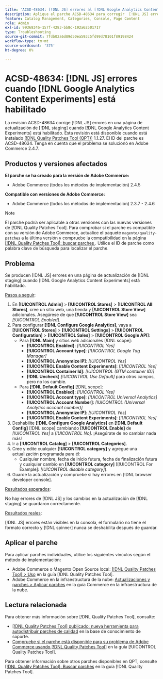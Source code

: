 ```yaml
---
title: 'ACSD-48634: [!DNL JS] errores al [!DNL Google Analytics Content Experiments] habilitar'
description: Aplique el parche ACSD-48634 para corregir  [!DNL JS] errores en una página de actualización [!DNL staging] cuando [!DNL Google Analytics Content Experiments] esté habilitado.
feature: Catalog Management, Categories, Console, Page Content
role: Admin
exl-id: 99368346-157f-4283-bb8c-192a62501717
type: Troubleshooting
source-git-commit: 7fdb02a6d89d50ea593c5fd99d78101f89198424
workflow-type: tm+mt
source-wordcount: '375'
ht-degree: 0%

---
```


# ACSD-48634: [!DNL JS] errores cuando [!DNL Google Analytics Content Experiments] está habilitado

La revisión ACSD-48634 corrige [!DNL JS] errores en una página de actualización de [!DNL staging] cuando [!DNL Google Analytics Content Experiments] está habilitado. Esta revisión está disponible cuando está instalado [[!DNL Quality Patches Tool (QPT)]](https://experienceleague.adobe.com/es/docs/commerce-operations/tools/quality-patches-tool/quality-patches-tool-to-self-serve-quality-patches) 1.1.27. El ID del parche es ACSD-48634. Tenga en cuenta que el problema se solucionó en Adobe Commerce 2.4.7.

## Productos y versiones afectados

**El parche se ha creado para la versión de Adobe Commerce:**

* Adobe Commerce (todos los métodos de implementación) 2.4.5

**Compatible con versiones de Adobe Commerce:**

* Adobe Commerce (todos los métodos de implementación) 2.3.7 - 2.4.6

>[!NOTE]
>
>El parche podría ser aplicable a otras versiones con las nuevas versiones de [!DNL Quality Patches Tool]. Para comprobar si el parche es compatible con su versión de Adobe Commerce, actualice el paquete `magento/quality-patches` a la última versión y compruebe la compatibilidad en la página [[!DNL Quality Patches Tool]: buscar parches &#x200B;](https://experienceleague.adobe.com/tools/commerce-quality-patches/index.html?lang=es). Utilice el ID de parche como palabra clave de búsqueda para localizar el parche.

## Problema

Se producen [!DNL JS] errores en una página de actualización de [!DNL staging] cuando [!DNL Google Analytics Content Experiments] está habilitado.

<u>Pasos a seguir</u>:

1. En **[!UICONTROL Admin]** > **[!UICONTROL Stores]** > **[!UICONTROL All Stores]**, cree un sitio web, una tienda y **[!UICONTROL Store View]** adicionales. Asegúrese de que **[!UICONTROL Store View]** sea *[!UICONTROL Enabled]*.
1. Para configurar **[!DNL Configure Google Analytics]**, vaya a **[!UICONTROL Stores]** > **[!UICONTROL Settings]** > **[!UICONTROL Configuration]** > **[!UICONTROL Sales]** > **[!UICONTROL Google API]**:
   * Para **[!DNL Main]** y sitios web adicionales [!DNL scope]:
      * **[!UICONTROL Enabled]**: *[!UICONTROL Yes]*
      * **[!UICONTROL Account type]**: *[!UICONTROL Google Tag Manager]*
      * **[!UICONTROL Anonymize IP]**: *[!UICONTROL Yes]*
      * **[!UICONTROL Enable Content Experiments]**: *[!UICONTROL Yes]*
      * **[!UICONTROL Container Id]**: *[!UICONTROL (GTM container ID)]*
      * **[!DNL Uncheck]** *[!UICONTROL Use Default]* para otros campos, pero no los cambie.
   * Para **[!DNL Default Config]** [!DNL scope]:
      * **[!UICONTROL Enabled]**: *[!UICONTROL Yes]*
      * **[!UICONTROL Account type]**: *[!UICONTROL Universal Analytics]*
      * **[!UICONTROL Account Number]**: *[!UICONTROL (Universal Analytics account number)]*
      * **[!UICONTROL Anonymize IP]**: *[!UICONTROL Yes]*
      * **[!UICONTROL Enable Content Experiments]**: *[!UICONTROL Yes]*
1. Deshabilite **[!DNL Configure Google Analytics]** en **[!DNL Default Config]** [!DNL scope] cambiando **[!UICONTROL Enable]** de *[!UICONTROL Yes]* a *[!UICONTROL No]*. ¡Asegúrate de no cambiar nada más!
1. Ir a **[!UICONTROL Catalog]** > **[!UICONTROL Categories]**.
1. Cree y edite cualquier **[!UICONTROL category]** y agregue una actualización programada para él:
   * Cualquier nombre, fecha de inicio futura, fecha de finalización futura y cualquier cambio en **[!UICONTROL category]** ([!UICONTROL For Example]: *[!UICONTROL disable category]*).
1. Guarde la actualización y compruebe si hay errores en [!DNL browser developer console].

<u>Resultados esperados</u>:

No hay errores de [!DNL JS] y los cambios en la actualización de [!DNL staging] se guardaron correctamente.

<u>Resultados reales</u>:

[!DNL JS] errores están visibles en la consola, el formulario no tiene el formato correcto y [!DNL spinner] nunca se deshabilita después de guardar.

## Aplicar el parche

Para aplicar parches individuales, utilice los siguientes vínculos según el método de implementación:

* Adobe Commerce o Magento Open Source local: [[!DNL Quality Patches Tool] > Uso](/help/tools/quality-patches-tool/usage.md) en la guía [!DNL Quality Patches Tool].
* Adobe Commerce en la infraestructura de la nube: [Actualizaciones y parches > Aplicar parches](https://experienceleague.adobe.com/docs/commerce-cloud-service/user-guide/develop/upgrade/apply-patches.html?lang=es) en la guía Commerce en la infraestructura de la nube.

## Lectura relacionada

Para obtener más información sobre [!DNL Quality Patches Tool], consulte:

* [[!DNL Quality Patches Tool] publicado: nueva herramienta para autodistribuir parches de calidad](https://experienceleague.adobe.com/es/docs/commerce-operations/tools/quality-patches-tool/quality-patches-tool-to-self-serve-quality-patches) en la base de conocimiento de soporte.
* [Compruebe si el parche está disponible para su problema de Adobe Commerce usando [!DNL Quality Patches Tool]](/help/tools/quality-patches-tool/patches-available-in-qpt/check-patch-for-magento-issue-with-magento-quality-patches.md) en la guía [!UICONTROL Quality Patches Tool].


Para obtener información sobre otros parches disponibles en QPT, consulte [[!DNL Quality Patches Tool]: Buscar parches](https://experienceleague.adobe.com/tools/commerce-quality-patches/index.html?lang=es) en la guía [!DNL Quality Patches Tool].
